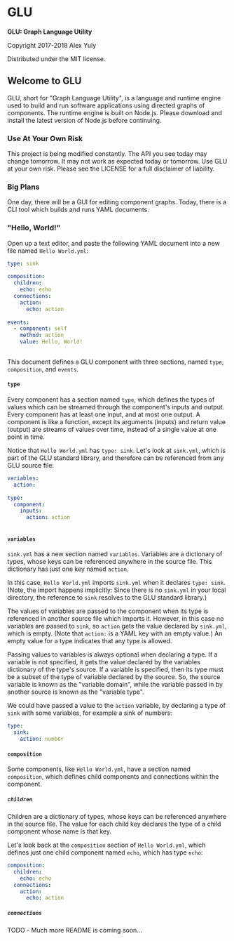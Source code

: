 # GLU

**GLU: Graph Language Utility**

Copyright 2017-2018 Alex Yuly

Distributed under the MIT license.

## Welcome to GLU

GLU, short for "Graph Language Utility", is a language and runtime engine used to build and run software applications using directed graphs of components. The runtime engine is built on Node.js. Please download and install the latest version of Node.js before continuing.

### Use At Your Own Risk

This project is being modified constantly. The API you see today may change tomorrow. It may not work as expected today or tomorrow. Use GLU at your own risk. Please see the LICENSE for a full disclaimer of liability.

### Big Plans

One day, there will be a GUI for editing component graphs. Today, there is a CLI tool which builds and runs YAML documents.

### "Hello, World!"

Open up a text editor, and paste the following YAML document into a new file named `Hello World.yml`:

```yaml
type: sink
  
composition:
  children:
    echo: echo
  connections:
    action:
      echo: action
  
events:
  - component: self
    method: action
    value: Hello, World!
  
```

This document defines a GLU component with three sections, named `type`, `composition`, and `events`.

#### `type`

Every component has a section named `type`, which defines the types of values which can be streamed through the component's inputs and output. Every component has at least one input, and at most one output. A component is like a function, except its arguments (inputs) and return value (output) are streams of values over time, instead of a single value at one point in time. 

Notice that `Hello World.yml` has `type: sink`. Let's look at `sink.yml`, which is part of the GLU standard library, and therefore can be referenced from any GLU source file:

```yaml
variables:
  action:
  
type:
  component:
    inputs:
      action: action
  
```

#### `variables`

`sink.yml` has a new section named `variables`. Variables are a dictionary of types, whose keys can be referenced anywhere in the source file. This dictionary has just one key named `action`.

In this case, `Hello World.yml` imports `sink.yml` when it declares `type: sink`. (Note, the import happens implicitly: Since there is no `sink.yml` in your local directory, the reference to `sink` resolves to the GLU standard library.)

The values of variables are passed to the component when its type is referenced in another source file which imports it. However, in this case no variables are passed to `sink`, so `action` gets the value declared by `sink.yml`, which is empty. (Note that `action:` is a YAML key with an empty value.) An empty value for a type indicates that any type is allowed.

Passing values to variables is always optional when declaring a type. If a variable is not specified, it gets the value declared by the variables dictionary of the type's source. If a variable is specified, then its type must be a subset of the type of variable declared by the source. So, the source variable is known as the "variable domain", while the variable passed in by another source is known as the "variable type".

We could have passed a value to the `action` variable, by declaring a type of `sink` with some variables, for example a sink of numbers:

```yaml
type:
  sink:
    action: number
```

#### `composition`

Some components, like `Hello World.yml`, have a section named `composition`, which defines child components and connections within the component.

##### `children`

Children are a dictionary of types, whose keys can be referenced anywhere in the source file. The value for each child key declares the type of a child component whose name is that key.

Let's look back at the `composition` section of `Hello World.yml`, which defines just one child component named `echo`, which has type `echo`:

```yaml
composition:
  children:
    echo: echo
  connections:
    action:
      echo: action
```

##### `connections`

TODO - Much more README is coming soon...
